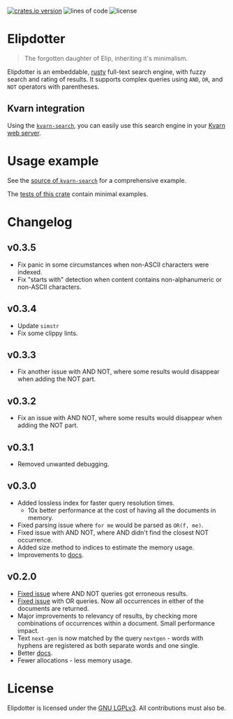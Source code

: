 [![crates.io version](https://img.shields.io/crates/v/elipdotter)](https://crates.io/crates/elipdotter)
![lines of code](https://img.shields.io/tokei/lines/github/Icelk/elipdotter)
![license](https://img.shields.io/github/license/Icelk/elipdotter)

# Elipdotter

> The forgotten daughter of Elip, inheriting it's minimalism.

Elipdotter is an embeddable, [rusty](https://rust-lang.org) full-text search
engine, with fuzzy search and rating of results. It supports complex queries
using `AND`, `OR`, and `NOT` operators with parentheses.

## Kvarn integration

Using the [`kvarn-search`](https://github.com/Icelk/kvarn-search), you can
easily use this search engine in your [Kvarn web server](https://kvarn.org).

# Usage example

See the
[source of `kvarn-search`](https://github.com/Icelk/kvarn-search/tree/main/src/)
for a comprehensive example.

The [tests of this crate](https://github.com/Icelk/elipdotter/tree/main/tests/)
contain minimal examples.

# Changelog

## v0.3.5

-   Fix panic in some circumstances when non-ASCII characters were indexed.
-   Fix "starts with" detection when content contains non-alphanumeric or
    non-ASCII characters.

## v0.3.4

-   Update `simstr`
-   Fix some clippy lints.

## v0.3.3

-   Fix another issue with AND NOT, where some results would disappear when
    adding the NOT part.

## v0.3.2

-   Fix an issue with AND NOT, where some results would disappear when adding
    the NOT part.

## v0.3.1

-   Removed unwanted debugging.

## v0.3.0

-   Added lossless index for faster query resolution times.
    -   10x better performance at the cost of having all the documents in
        memory.
-   Fixed parsing issue where `for me` would be parsed as `OR(f, me)`.
-   Fixed issue with AND NOT, where AND didn't find the closest NOT occurrence.
-   Added size method to indices to estimate the memory usage.
-   Improvements to [docs](https://doc.icelk.dev/elipdotter/elipdotter/).

## v0.2.0

-   [Fixed issue](https://github.com/Icelk/elipdotter/commit/7ab071c) where AND
    NOT queries got erroneous results.
-   [Fixed issue](https://github.com/Icelk/elipdotter/commit/51370f7) with OR
    queries. Now all occurrences in either of the documents are returned.
-   Major improvements to relevancy of results, by checking more combinations of
    occurrences within a document. Small performance impact.
-   Text `next-gen` is now matched by the query `nextgen` - words with hyphens
    are registered as both separate words and one single.
-   Better [docs](https://doc.icelk.dev/elipdotter/elipdotter/).
-   Fewer allocations - less memory usage.

# License

Elipdotter is licensed under the [GNU LGPLv3](COPYING). All contributions must
also be.
